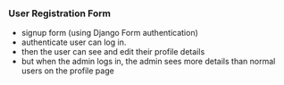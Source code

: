 ### User Registration Form

- signup form (using Django Form authentication)
- authenticate user can log in. 
- then the user can see and edit their profile details
- but when the admin logs in, the admin sees more details than normal users on the profile page
